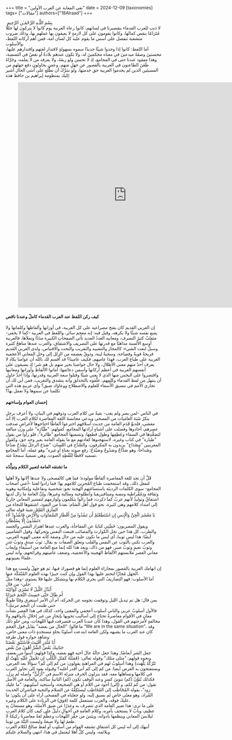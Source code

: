 +++
title = "نفي المعابة عن العرب الأولين"
date = 2024-12-09
[taxonomies]
tags= ["مقالات"]
authors=["18Alraad"]
+++
<div class="entry-content is-layout-flow">
			
<div id="gspb_text-id-gsbp-05c9c9a" class="gspb_text gspb_text-id-gsbp-05c9c9a ">&nbsp;بِسْمِ اللَّـهِ الرَّحْمَـٰنِ الرَّحِيمِ</div>



<div id="gspb_text-id-gsbp-f1d26d0" class="gspb_text gspb_text-id-gsbp-f1d26d0 ">لا ذنب للعرب القدماء بتقصيرنا في لسانهم، كانوا رعاة العربية يوم كانوا لا يتركون لها خللًا مُتَرَدّمًا ينقص كمالها، وكانوا يقومون على كل لازمةٍ لا يعيقون بها عملهم بها، وذلك ضروب متشعبة تنفصل على أسس ما يقوم عليه كل لسان أمة، فمن أهم أركانه اللفظ، والأسلوب.<br>أما اللفظ: كانوا إذا وجدوا شيئًا جديدًا سموه بسهولةٍ لاقتدار لغتهم واقتدارهم عليها، محسنينَ وصفَهُ مبدعينَ في معناه محكمينَ له، ولا تكون عندهم بلادةٌ أو نقصٌ في التسمية، وهذا مفقود عندنا حتى في المجامع، إذ لا تحسن ولو ربعَهُ، ولا يعرفه من لا يعلمه، وجَرَّاهُ طَعَنَ الطاعنون في العربية بالقصور عن جهلٍ منهم، وعمن يحاولون دفع جهلهم من المسيئين الذين لم يخدموا العربية حق خدمتها، ولو سَرَّكَ أن تطَّلع على أَسَى الحال أشير إليك بمنظومة إبراهيم بن حافظ هذه:</div>



<figure class="wp-block-embed is-type-video is-provider-youtube wp-block-embed-youtube wp-embed-aspect-16-9 wp-has-aspect-ratio"><div class="wp-block-embed__wrapper">
<iframe title="أنا البحر في أحشائه الدر كامن | اللغة العربية تنعى حظها بين أهلها | حافظ إبراهيم | 18 ديسمبر" width="700px" height="726" src="https://www.youtube.com/embed/YtYF_c6o1GE?feature=oembed" frameborder="0" allow="accelerometer; autoplay; clipboard-write; encrypted-media; gyroscope; picture-in-picture; web-share" referrerpolicy="strict-origin-when-cross-origin" allowfullscreen=""></iframe>
</div></figure>



<h4 id="gspb_heading-id-gsbp-6c59591" class="gspb_heading gspb_heading-id-gsbp-6c59591 ">كيف ركن اللفظ عند العرب القدماء كاملٌ وعندنا ناقص</h4>



<div id="gspb_text-id-gsbp-bbf7398" class="gspb_text gspb_text-id-gsbp-bbf7398 ">إن العربي القديم كان يفتح مصراعيه على كل العربية، في أوزانها وألفاظها وكلماتها ولا يمنع نفسه شيئًا ولا يكرهه، وقيل فيه: إنه معجم سائر، واللفظ في العربية -كما لا يخفى- متقلبٌ كثيرُ التصرف، ومعانيه العددُ العديد تأتي الصفحاتِ الكبيرة مدَدًا وتملأها، فالعربية أوسع الألسنة مذاهبًا مع قدرتها على التصريف والاشتقاق، والعرب عندها مناهجُ كثيرة وسبلٌ لنعت الشيء: كالمجاز والتشبيه والتقريب والنحت والاقتباس، ولدى العربي القديم قريحةٌ قويةٌ وفصاحة، وسجيةٌ لينة، وذوقٌ يعصمه من الزلل إلى وحلِ المعاني الأعجمية الغريبة على طباع العرب، فهذا عاميهم، فكيف عامينا؟ قد أقسم لك بالله أن عوامنا يكاد لا يعرف أحدٌ منهم معنى الأطلال، ولا حال خواصنا بخير منهم بل هم شر؛ إذ يضيقون على أنفسهم العربية في أعظم أركانها وأسمن دعائمها: أماتوا الألفاظ وأوزانها ومعانيها واقتصروا على البخس منها الذي لا يغني شيئًا وقتلوا سعة العربية وقدرتها، وإذا أحدٌ حاول أن ينتهل من لفظ القدماء وكَلِمِهم، علّقوه بالتحذلق وأنه يتشدق والتغريب، فمن أين لك أن تجاري الأمم في تنسيق الأسماء للعلوم والاصطلاح ووعاؤك ضيق؟ وأي عربيةٍ هذه التي تكلمنا عن سموها ولا تعمل بها؟</div>



<h4 id="gspb_heading-id-gsbp-8cc3d43" class="gspb_heading gspb_heading-id-gsbp-8cc3d43 ">إحسان العوام وإساءتهم</h4>



<div id="gspb_text-id-gsbp-bd562db" class="gspb_text gspb_text-id-gsbp-bd562db ">في الناس -لمن بصر ولم يغب- بقيةٌ من كلام العرب وذوقهم في البيان، ولا أعرف برجلٍ ينكرُ شَبَهَ العاميات من الفصحى ويدعي مجانسةَ اللغة المعاصرة لكلام العرب إلا أنه مغشي، فلدنوِّ قَدَمِ العامة من حديث أسلافهم اخترعوا ألفاظًا احتاجوها لأغراضٍ صدفت عصرهم، أجادوها وفضلت على أشباهٍ أرادتها المجامع، كقولهم: “طَيَّارَة” على وزن مبالغة لتَصَعُّدِها في السماء وعَظِمِها وطول قطعِها، وتسميها المجامع “طائرة”، فلو رأوا من يقول “طيارة” في كتاب وغيره، لاستهجنوها كعادتهم مع ما يقوله العامة بغير وجه حق، وكقول المغربيين “مِصْدَاح” يريدون به المكرفون، والصَّدْح في اللسان: “صَدَحَ الرجلُ يَصْدَحُ صَدْحاً وصُداحاً، وهو صَدَّاحٌ وصَدُوحٌ وصَيْدَحٌ: رفع صوته بغناءٍ أَو غيره” وهو عمله، أما المجامع تسميه لاقطًا للَقْطِهِ الصوت، وهي تسميةٌ سمجةٌ غثة.</div>



<h4 id="gspb_heading-id-gsbp-5f9d325" class="gspb_heading gspb_heading-id-gsbp-5f9d325 ">ما تشتقه العامة لتعبيرِ الكلام وتولِّدُه</h4>



<div id="gspb_text-id-gsbp-805ebe4" class="gspb_text gspb_text-id-gsbp-805ebe4 ">قََلَّ أن تجد للغة المعاصرة ألفاظًا مولودة؛ فما هي كالفصحى ولا عندها آلاتها ولا أهلها لتفعل ذلك، وقد استعجمت طباع المُجرِين كلامهم بها؛ فما زادوا لغتنا -أعني أصحاب المجامع- سوى الكلمات الرديئة باستساغتهم الهجنة نحو: شخصية وتفاعلية وإمكانية وهوية وثقافة ودِمُقْراطية وتنمية وميتافيزيقيا وأنطلوجية ومثالية وغيرها، وإنَّ العامةَ ما زال لديها اشتقاقٌ وتوليدٌ لأنهم عربٌ كما ذكرت، فما زالوا يتكلمون ولوازمهم لتفسير المعاني جاريةٌ إلى امتداد كلامهم وهي كثيرة، نحو قول أهل الشام: نفذنا من النفوذ، اشتقوها للنجاة من المأزق المُلِمّ، شبهَ قوله تعالى<br>﴿يَا مَعْشَرَ الْجِنِّ وَالْإِنسِ إِنِ اسْتَطَعْتُمْ أَن تَنفُذُوا مِنْ أَقْطَارِ السَّمَاوَاتِ وَالْأَرْضِ فَانفُذُوا ۚ لَا تَنفُذُونَ إِلَّا بِسُلْطَانٍ﴾<br>ويقول المصريون: خَضَّنِي كنايةً عن المفاجأة، والعرب عندها اهتزاز النفس والجسد والطرب، كل هذا حين تحل الكوارث والمصائب فتبعث النفس وتحركها، وقول الشاميين أيضًا: هذا ليس ثوبنا، أي ليس ما نكون عليه من حال وصفة كأنه معنى الهوية الغربي، والعرب تكني بالثوب عن النفس والقلب وتعلق الصفات بهِ يقال: ثوبُ صدقٍ وثوبُ غدرٍ وثوبُ نعيمٍ وثوبُ صبر، فهو من ذاك، وبعد هذا كله إنما منع العامة من استيفاء وإيعاب معاني العصر ملابستهم الألفاظ الهجينة والأعجمية، وضعف عاميتهم وقرائحهم، وأنه ليس علماءٌ يعينونهم.<br><br>إن اتهامك العربية بالقصور بمجاراة العلوم إنما هو قصورك فيها، ثم هو جهلٌ ولست مع هذا الجهل مُجازًا لتحتم عليها بهذا القول وإن كنت خبيرًا بهذه العلوم المُنْفَكَّة عنها.<br>أما الأسلوب: فهو التصاريفُ التي يجري الكلام بها ويتشكل عليها فلا يستوي -وهذا مثلٌ جلي- من قال:<br>أَبُدِّلَ اللَّيلُ لَا تَسْرَي كَوَاكِبُهُ<br>أَم طَالَ حَتَّى حَسِبتُ النَّجمَ حَيرَانَا<br>بمن قال: هل تم تبديل الليل وتوقفت نجومه عن الحركة، أم أن الأمر استغرق وقتًا طويلًا حتى ظننت أن النجم مرتبك؟<br>فالأول أسلوبٌ عربي والثاني أسلوب أعجمي والمعنى واحد، كذلك في هذا العصر نشأت معانٍ في الأقوام معاصرةٌ تحتاج إلى أساليب تحويها بإيجازٍ من غير إخلالٍ بأذواقهم ولا مخالفةٍ لأمزجتهم في القول، وهذا كان عندنا العرب فتصرفت فيها اللهجات، ومن حلو ذلك ما قالوا: “الحال من بعضه” يقابل قول العجم “We are in the same situation”، وقد كان عند العرب ما يشبهه ولكن العامة ابتدعت أسلوبًا بحلةٍ مستجدةٍ ذات معنى خاص، وشاهد جوازه قول طرفة:<br>أَبَا مُنْذِرٍ أَفْنَيتَ فَاسْتَبْقِ بَعْضَنَا<br>حَنَانِيكَ بَعْضُ الشَّرِّ أَهْونُ مِنْ بَعْضِ<br>جعل الشر أبعاضًا, وهذا جعل حالَهُ حالَ أخيه فهو بعضه، وكذا قولهم: أسوأ من بعضه، ونحوه قولهم: “مثلي مثلك” وقوله تعالى: {فَمَثَلُهُ كَمَثَلِ الْكَلْبِ إِن تَحْمِلْ عَلَيْهِ يَلْهَثْ أَوْ تَتْرُكْهُ يَلْهَث} وهذا أسلوبٌ لهم في المراهنةِ يقولون: من كم إلى كم؟ سؤالًا بعد العرض، ويستفتحون به العرض أيضا: من كم إلى كم أني أقدر أغلبه؟ وقبوله يعود إلى تجاوز العرب في كلامها وتساهلها معه، فقد ينزلون الحرف منزلة الاسم في “أَزَلَيٌّ” وأصله لم يزل، فكذلك نُنَوِّنُ (كم) تنوينَ كسرٍ وعند الوقف تكون (كم) الثانيةُ ساكنة، والعامة في الأصل تقول: من كم لكم، و (إلى) أجود من اللام أو هي الصحيحة، وأستجيد أسلوبهم: “ما عليك زود”، يقوله المُخَاطَب إلى المُخَاطِب ليستَكِفَّهُ عن السلام والتحية فيباشران الحديث المُراد، وهو معنًى خاص لم يسبق إليه، ولو جعلناه في الفصحى أراه على أن يكون: ما عليكَ فوقَه، والعرب تستعمل كلمة (فوق) في الزيادة على الكلام وغيره.<br>على ما ترى: هذا تعبير العامة الذي تتصرف به وعذرًا عن ضيق الأمثلة، وهو مستعانٌ بِهِ عظيم، وبابٌ لا يستخف بأمره، وكلام العامةِ في أحوالٍ دليلٌ على كيف كان كلامُ العربِ ليلابسَ المعاني وينظمها بأدواته، وبئسَ من حقَّر اللهجات وعظَّمَ لغةً معاصرةً ركيكةً لا طعمَ لها ولا صبغةً وليست البَتَّةَ من ثوبنا.<br>أنبهك إلى أنه ليس كل اشتقاق تشتقه العوام من أسلوب أو لفظ صالحٌ لكلام العرب ويلائمه، وليس كلٌّ أهلا ليعتمل في هذا، انتهى والسلام عليكم.</div>
		</div>